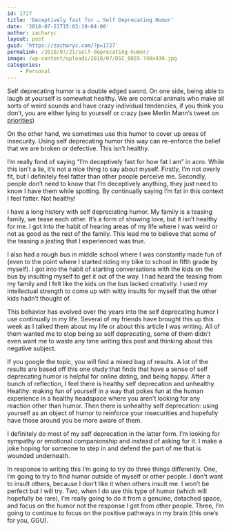 ```yaml
---
id: 1727
title: 'Deceptively fast for … Self Deprecating Humor'
date: '2018-07-21T15:03:19-04:00'
author: zacharyc
layout: post
guid: 'https://zacharyc.com/?p=1727'
permalink: /2018/07/21/self-deprecating-humor/
image: /wp-content/uploads/2018/07/DSC_0855-740x430.jpg
categories:
    - Personal
---
```


Self deprecating humor is a double edged sword. On one side, being able to laugh at yourself is somewhat healthy. We are comical animals who make all sorts of weird sounds and have crazy individual tendencies, if you think you don’t, you are either lying to yourself or crazy (see Merlin Mann’s tweet on [priorities](https://twitter.com/hotdogsladies/status/1492464753?lang=en))

On the other hand, we sometimes use this humor to cover up areas of insecurity. Using self deprecating humor this way can re-enforce the belief that we are broken or defective. This isn’t healthy.

I’m really fond of saying “I’m deceptively fast for how fat I am” in acro. While this isn’t a lie, it’s not a nice thing to say about myself. Firstly, I’m not overly fit, but I definitely feel fatter than other people perceive me. Secondly, people don’t need to know that I’m deceptively anything, they just need to know I have them while spotting. By continually saying I’m fat in this context I feel fatter. Not healthy!

I have a long history with self depreciating humor. My family is a teasing family, we tease each other. It’s a form of showing love, but it isn’t healthy for me. I got into the habit of hearing areas of my life where I was weird or not as good as the rest of the family. This lead me to believe that some of the teasing a jesting that I experienced was true.

I also had a rough bus in middle school where I was constantly made fun of (even to the point where I started riding my bike to school in fifth grade by myself). I got into the habit of starting conversations with the kids on the bus by insulting myself to get it out of the way. I had heard the teasing from my family and I felt like the kids on the bus lacked creativity. I used my intellectual strength to come up with witty insults for myself that the other kids hadn’t thought of.

This behavior has evolved over the years into the self deprecating humor I use continually in my life. Several of my friends have brought this up this week as I talked them about my life or about this article I was writing. All of them wanted me to stop being so self deprecating, some of them didn’t even want me to waste any time writing this post and thinking about this negative subject.

If you google the topic, you will find a mixed bag of results. A lot of the results are based off this one study that finds that have a sense of self deprecating humor is helpful for online dating, and being happy. After a bunch of reflection, I feel there is healthy self deprecation and unhealthy. Healthy: making fun of yourself in a way that pokes fun at the human experience in a healthy headspace where you aren’t looking for any reaction other than humor. Then there is unhealthy self deprecation: using yourself as an object of humor to reinforce your insecurities and hopefully have those around you be more aware of them.

I definitely do most of my self deprecation in the latter form. I’m looking for sympathy or emotional companionship and instead of asking for it. I make a joke hoping for someone to step in and defend the part of me that is wounded underneath.

In response to writing this I’m going to try do three things differently. One, I’m going to try to find humor outside of myself or other people. I don’t want to insult others, because I don’t like it when others insult me. I won’t be perfect but I will try. Two, when I do use this type of humor (which will hopefully be rare), I’m really going to do it from a genuine, detached space, and focus on the humor not the response I get from other people. Three, I’m going to continue to focus on the positive pathways in my brain (this one’s for you, GGU).